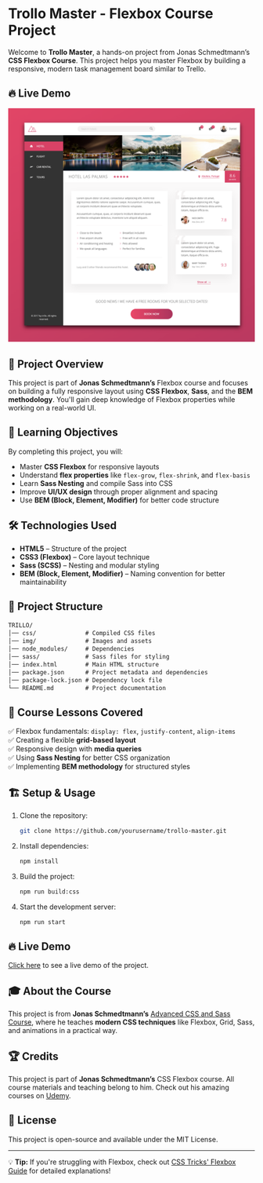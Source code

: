 # Trollo Master - Flexbox Course Project

Welcome to **Trollo Master**, a hands-on project from Jonas Schmedtmann’s **CSS Flexbox Course**. This project helps you master Flexbox by building a responsive, modern task management board similar to Trello.

## 🔥 Live Demo 
[![Снимка на сайта](img/TrilloSCR.png)](https://daniiliev.github.io/Trillo/)

## 🚀 Project Overview
This project is part of **Jonas Schmedtmann’s** Flexbox course and focuses on building a fully responsive layout using **CSS Flexbox**, **Sass**, and the **BEM methodology**. You'll gain deep knowledge of Flexbox properties while working on a real-world UI.

## 🎯 Learning Objectives
By completing this project, you will:
- Master **CSS Flexbox** for responsive layouts
- Understand **flex properties** like `flex-grow`, `flex-shrink`, and `flex-basis`
- Learn **Sass Nesting** and compile Sass into CSS
- Improve **UI/UX design** through proper alignment and spacing
- Use **BEM (Block, Element, Modifier)** for better code structure

## 🛠️ Technologies Used
- **HTML5** – Structure of the project
- **CSS3 (Flexbox)** – Core layout technique
- **Sass (SCSS)** – Nesting and modular styling
- **BEM (Block, Element, Modifier)** – Naming convention for better maintainability

## 📂 Project Structure
```
TRILLO/
│── css/              # Compiled CSS files
│── img/              # Images and assets
│── node_modules/     # Dependencies
│── sass/             # Sass files for styling
│── index.html        # Main HTML structure
│── package.json      # Project metadata and dependencies
│── package-lock.json # Dependency lock file
└── README.md         # Project documentation
```

## 📖 Course Lessons Covered
✅ Flexbox fundamentals: `display: flex`, `justify-content`, `align-items`  
✅ Creating a flexible **grid-based layout**  
✅ Responsive design with **media queries**  
✅ Using **Sass Nesting** for better CSS organization  
✅ Implementing **BEM methodology** for structured styles  

## 🏗️ Setup & Usage
1. Clone the repository:
   ```bash
   git clone https://github.com/yourusername/trollo-master.git
   ```
2. Install dependencies:
   ```bash
   npm install
   ```
3. Build the project:
   ```bash
   npm run build:css
   ```
4. Start the development server:
   ```bash
   npm run start
   ```

## 🔥 Live Demo
[Click here](#) to see a live demo of the project.

## 🎓 About the Course
This project is from **Jonas Schmedtmann’s** [Advanced CSS and Sass Course](https://www.udemy.com/course/advanced-css-and-sass/), where he teaches **modern CSS techniques** like Flexbox, Grid, Sass, and animations in a practical way.

## 🏆 Credits
This project is part of **Jonas Schmedtmann’s** CSS Flexbox course. All course materials and teaching belong to him. Check out his amazing courses on [Udemy](https://www.udemy.com/user/jonasschmedtmann/).

## 📜 License
This project is open-source and available under the MIT License.

---
💡 **Tip:** If you're struggling with Flexbox, check out [CSS Tricks' Flexbox Guide](https://css-tricks.com/snippets/css/a-guide-to-flexbox/) for detailed explanations!

